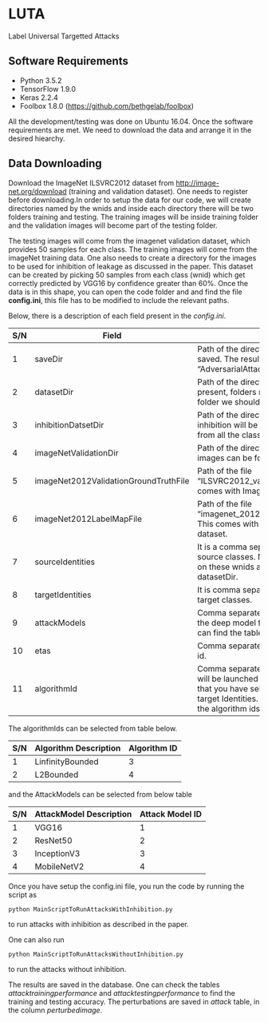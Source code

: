 # LUTA
Label Universal Targetted Attacks


## Software Requirements
* Python 3.5.2
* TensorFlow 1.9.0
* Keras 2.2.4
* Foolbox 1.8.0 (https://github.com/bethgelab/foolbox)

All the development/testing was done on Ubuntu 16.04. Once the software requirements are met. We need to download the data and 
arrange it in the desired hiearchy. 

## Data Downloading
Download the ImageNet ILSVRC2012 dataset from http://image-net.org/download (training and validation dataset). One needs to 
register before downloading.In order to setup the data for our code, we will create directories named by the wnids and inside
each directory there will be two folders training and testing. The training images will be inside training folder and the
validation images will become part of the testing folder.

The testing images will come from the imagenet validation dataset, which provides 50 samples for each class. The training images will
come from the imageNet training data. One also needs to create a directory for the images to be used for inhibition of leakage as 
discussed in the paper. This dataset can be created by picking 50 samples from each class (wnid) which get correctly predicted 
by VGG16 by confidence greater than 60%. Once the data is in this shape, you can open the code folder and and find the 
file __config.ini__, this file has to be modified to include the relevant paths.

Below, there is a description of each field present in the *config.ini*. 

| S/N | Field         | Field Description  |
| ----|-------------| ------------------|
|1    | saveDir       | Path of the directory where the results will be saved. The results are saved as “AdversarialAttackResults.db” |
|2    | datasetDir    | Path of the directory where the dataset will be present, folders named by wnids and inside each folder we should have testing and training folder.  |
|3    | inhibitionDatsetDir      | Path of the directory where samples used for inhibition will be present. Should include samples from all the classes.  |
|4    | imageNetValidationDir    | Path of the directory where imagenet validation images can be found. There are 50000 images. |
|5    | imageNet2012ValidationGroundTruthFile | Path of the file “ILSVRC2012_validation_ground_truth.txt”. This comes with ImageNet2012 validation dataset. |
|6    | imageNet2012LabelMapFile  | Path of the file “imagenet_2012_challenge_label_map_proto.pbtxt”. This comes with the imageNet2012 validation dataset. |
|7    | sourceIdentities   | It is a comma separated Wnids that will be taken as source classes. Note the data will be picked based on these wnids and the path of the dataset set in datasetDir. |
|8    | targetIdentities   | It is comma separated Wnids that will be taken as target classes.|
|9    | attackModels       | Comma separated attack Model Ids. It represents the deep model for launching the target attack. You can find the table below to select it. |
|10   | etas               | Comma separated values of eta for each algorithm id.|
|11   | algorithmId        | Comma separated Algorithm IDs. These algorithms will be launched one by one on each deep Models that you have select on each pair of source and target Identities. Please see the table below to find the algorithm ids. |

The algorithmIds can be selected from table below.

| S/N | Algorithm Description   | Algorithm ID |
| ----|-------------------------| -------------|
|1    | LinfinityBounded        | 3            |
|2    | L2Bounded               | 4            |

and the AttackModels can be selected from below table

| S/N | AttackModel Description | Attack Model ID |
| ----|-------------------------| ----------------|
|1    | VGG16                   | 1               |
|2    | ResNet50                | 2               |
|3    | InceptionV3             | 3               |
|4    | MobileNetV2             | 4               |


Once you have setup the config.ini file, you run the code by running the script as 
 ```
 python MainScriptToRunAttacksWithInhibition.py 
 
 ```
 to run attacks with inhibition as described in the paper.
 
One can also run 

```
python MainScriptToRunAttacksWithoutInhibition.py 
```

to run the attacks without inhibition. 

The results are saved in the database. One can check the tables *attacktrainingperformance* and *attacktestingperformance* 
to find the training and testing accuracy. The perturbations are saved in *attack* table, in the column *perturbedimage*. 





